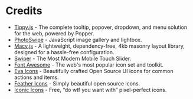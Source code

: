 # Credits

* [Tippy.js](https://atomiks.github.io/tippyjs/) - The complete tooltip, popover, dropdown, and menu solution for the web, powered by Popper.
* [PhotoSwipe](https://photoswipe.com/) - JavaScript image gallery and lightbox.
* [Macy.js](http://macyjs.com/) - A lightweight, dependency-free, 4kb masonry layout library, designed for a hassle-free configuration.
* [Swiper](https://swiperjs.com/) - The Most Modern Mobile Touch Slider.
* [Font Awesome](https://fontawesome.com/) - The web's most popular icon set and toolkit.
* [Eva Icons](https://akveo.github.io/eva-icons) - Beautifully crafted Open Source UI icons for common actions and items.
* [Feather Icons](https://feathericons.com/) - Simply beautiful open source icons.
* [Iconic Icons](https://iconic.app/) - Free, “do wtf you want with” pixel-perfect icons.